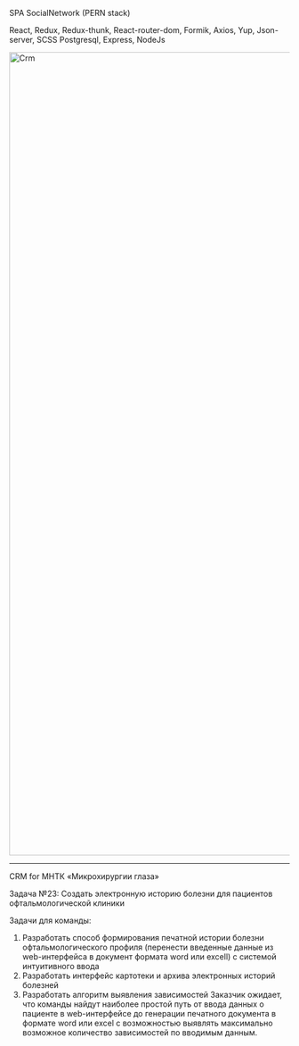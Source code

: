 SPA SocialNetwork (PERN stack)

React, Redux, Redux-thunk, React-router-dom, Formik, Axios, Yup, Json-server, SCSS
Postgresql, Express, NodeJs

<img width="1440" alt="Crm" src="https://user-images.githubusercontent.com/95316053/164320383-1fbe1e9d-c520-44c1-a77a-36ed81a41596.png">

--------------------------------

CRM for МНТК «Микрохирургии глаза»

Задача №23: Создать электронную историю болезни для пациентов офтальмологической клиники

Задачи для команды:
1. Разработать способ формирования печатной истории болезни
офтальмологического профиля (перенести введенные данные из web-интерфейса в
документ формата word или excell) с системой интуитивного ввода
2. Разработать интерфейс картотеки и архива электронных историй болезней
3. Разработать алгоритм выявления зависимостей
Заказчик ожидает, что команды найдут наиболее простой путь от ввода данных о
пациенте в web-интерфейсе до генерации печатного документа в формате word
или excel с возможностью выявлять максимально возможное количество
зависимостей по вводимым данным.
